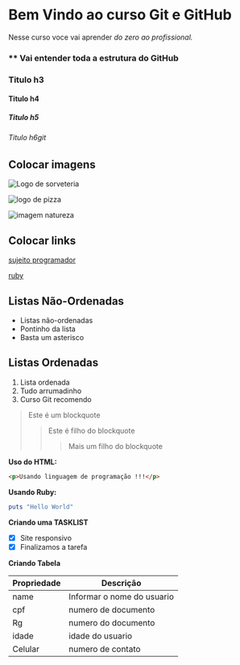# Bem Vindo ao curso Git e GitHub
Nesse curso voce vai aprender _do zero ao profissional._

### ** Vai entender toda a estrutura do **GitHub**

### Titulo h3
#### Titulo h4
##### Titulo h5
###### Titulo h6git

## Colocar imagens ##

![Logo de sorveteria](https://i.pinimg.com/736x/0c/02/71/0c02713323766f27cbc695a3cbb0ce90.jpg)

![logo de pizza](https://d1csarkz8obe9u.cloudfront.net/posterpreviews/logo-pizza-design-template-8329a51d86709c07def8a222d93138ea_screen.jpg?ts=1567711118)

![imagem natureza](https://s2.glbimg.com/c1tS_axTjV_qDkmMeMs3wYZCgGY=/0x0:5472x3648/1008x0/smart/filters:strip_icc()/i.s3.glbimg.com/v1/AUTH_59edd422c0c84a879bd37670ae4f538a/internal_photos/bs/2017/H/v/pTatikTlSIWRuTzd0JwA/j9a6180.jpg)


## Colocar links ##

[sujeito programador](https://sujeitoprogramador.com/curso-git/)

[ ruby](https://www.ruby-lang.org/pt/documentation/quickstart/)


## Listas Não-Ordenadas ##
* Listas não-ordenadas
* Pontinho da lista
* Basta um asterisco

## Listas Ordenadas ##
1. Lista ordenada
2. Tudo arrumadinho
3. Curso Git recomendo

>Este é um blockquote
>> Este é filho do blockquote
>>> Mais um filho do blockquote


**Uso do HTML:**
```html
<p>Usando linguagem de programação !!!</p>

````

**Usando Ruby:**
```ruby
puts "Hello World"

```


**Criando uma TASKLIST**

- [x] Site responsivo
- [x] Finalizamos a tarefa

**Criando Tabela**

Propriedade | Descrição |
|---------- | ---------- |
name | Informar o nome do usuario
cpf | numero de documento
Rg | numero do documento
idade | idade do usuario
Celular | numero de contato


